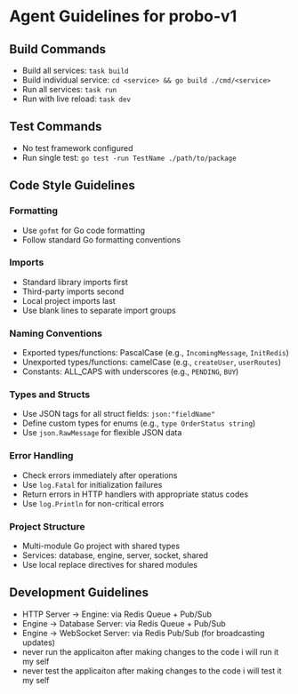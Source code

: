 # Agent Guidelines for probo-v1

## Build Commands
- Build all services: `task build`
- Build individual service: `cd <service> && go build ./cmd/<service>`
- Run all services: `task run`
- Run with live reload: `task dev`

## Test Commands
- No test framework configured
- Run single test: `go test -run TestName ./path/to/package`

## Code Style Guidelines

### Formatting
- Use `gofmt` for Go code formatting
- Follow standard Go formatting conventions

### Imports
- Standard library imports first
- Third-party imports second
- Local project imports last
- Use blank lines to separate import groups

### Naming Conventions
- Exported types/functions: PascalCase (e.g., `IncomingMessage`, `InitRedis`)
- Unexported types/functions: camelCase (e.g., `createUser`, `userRoutes`)
- Constants: ALL_CAPS with underscores (e.g., `PENDING`, `BUY`)

### Types and Structs
- Use JSON tags for all struct fields: `json:"fieldName"`
- Define custom types for enums (e.g., `type OrderStatus string`)
- Use `json.RawMessage` for flexible JSON data

### Error Handling
- Check errors immediately after operations
- Use `log.Fatal` for initialization failures
- Return errors in HTTP handlers with appropriate status codes
- Use `log.Println` for non-critical errors

### Project Structure
- Multi-module Go project with shared types
- Services: database, engine, server, socket, shared
- Use local replace directives for shared modules

## Development Guidelines
- HTTP Server → Engine: via Redis Queue + Pub/Sub
- Engine → Database Server: via Redis Queue + Pub/Sub
- Engine → WebSocket Server: via Redis Pub/Sub (for broadcasting updates)
- never run the applicaiton after making changes to the code i will run it my self
- never test the applicaiton after making changes to the code i will test it my self
